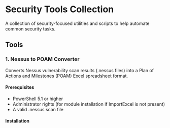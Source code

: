 # Security Tools Collection

A collection of security-focused utilities and scripts to help automate common security tasks.

## Tools

### 1. Nessus to POAM Converter
Converts Nessus vulnerability scan results (.nessus files) into a Plan of Actions and Milestones (POAM) Excel spreadsheet format.

#### Prerequisites
- PowerShell 5.1 or higher
- Administrator rights (for module installation if ImportExcel is not present)
- A valid .nessus scan file

#### Installation 